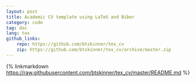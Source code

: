 ```yaml
---
layout: post
title: Academic CV template using LaTeX and Biber
category: code
tag: doc
lang: tex
github_links:
    repo: https://github.com/btskinner/tex_cv
    zip: https://github.com/btskinner/tex_cv/archive/master.zip
---
```


{% linkmarkdown https://raw.githubusercontent.com/btskinner/tex_cv/master/README.md %}
